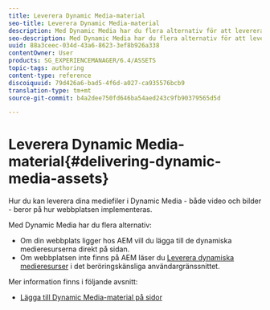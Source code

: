 ```yaml
---
title: Leverera Dynamic Media-material
seo-title: Leverera Dynamic Media-material
description: Med Dynamic Media har du flera alternativ för att leverera dynamiskt mediematerial - både video och bilder - till din webbplats.
seo-description: Med Dynamic Media har du flera alternativ för att leverera dynamiskt mediematerial - både video och bilder - till din webbplats.
uuid: 88a3ceec-034d-43a6-8623-3ef8b926a338
contentOwner: User
products: SG_EXPERIENCEMANAGER/6.4/ASSETS
topic-tags: authoring
content-type: reference
discoiquuid: 79d426a6-bad5-4f6d-a027-ca935576bcb9
translation-type: tm+mt
source-git-commit: b4a2dee750fd646ba54aed243c9fb90379565d5d

---
```



# Leverera Dynamic Media-material{#delivering-dynamic-media-assets}

Hur du kan leverera dina mediefiler i Dynamic Media - både video och bilder - beror på hur webbplatsen implementeras.

Med Dynamic Media har du flera alternativ:

* Om din webbplats ligger hos AEM vill du lägga till de dynamiska medieresurserna direkt på sidan.
* Om webbplatsen inte finns på AEM läser du [Leverera dynamiska medieresurser](/help/assets/delivering-dynamic-media-assets.md) i det beröringskänsliga användargränssnittet.

Mer information finns i följande avsnitt:

* [Lägga till Dynamic Media-material på sidor](/help/sites-classic-ui-authoring/dynamic-media-assets-adding-to-page.md)


